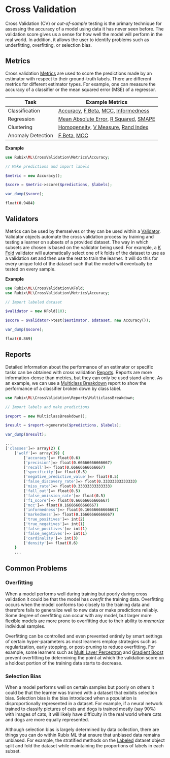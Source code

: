 # Cross Validation
Cross Validation (CV) or *out-of-sample* testing is the primary technique for assessing the accuracy of a model using data it has never seen before. The validation score gives us a sense for how well the model will perform in the real world. In addition, it allows the user to identify problems such as underfitting, overfitting, or selection bias.

## Metrics
Cross validation [Metrics](https://docs.rubixml.com/en/latest/cross-validation/metrics/api.html) are used to score the predictions made by an estimator with respect to their ground-truth labels. There are different metrics for different estimator types. For example, one can measure the accuracy of a classifier or the mean squared error (MSE) of a regressor.

| Task | Example Metrics |
|---|---|
| Classification | [Accuracy](https://docs.rubixml.com/en/latest/cross-validation/metrics/accuracy.html), [F Beta](https://docs.rubixml.com/en/latest/cross-validation/metrics/f-beta.html), [MCC](https://docs.rubixml.com/en/latest/cross-validation/metrics/mcc.html), [Informedness](https://docs.rubixml.com/en/latest/cross-validation/metrics/informedness.html) |
| Regression | [Mean Absolute Error](https://docs.rubixml.com/en/latest/cross-validation/metrics/mean-absolute-error.html), [R Squared](https://docs.rubixml.com/en/latest/cross-validation/metrics/r-squared.html), [SMAPE](https://docs.rubixml.com/en/latest/cross-validation/metrics/smape.html) |
| Clustering | [Homogeneity](https://docs.rubixml.com/en/latest/cross-validation/metrics/homogeneity.html), [V Measure](https://docs.rubixml.com/en/latest/cross-validation/metrics/v-measure.html), [Rand Index](https://docs.rubixml.com/en/latest/cross-validation/metrics/rand-index.html) |
| Anomaly Detection | [F Beta](https://docs.rubixml.com/en/latest/cross-validation/metrics/f-beta.html), [MCC](https://docs.rubixml.com/en/latest/cross-validation/metrics/mcc.html) |

**Example**

```php
use Rubix\ML\CrossValidation\Metrics\Accuracy;

// Make predictions and import labels

$metric = new Accuracy();

$score = $metric->score($predictions, $labels);

var_dump($score);
```

```sh
float(0.9484)
```

## Validators
Metrics can be used by themselves or they can be used within a [Validator](https://docs.rubixml.com/en/latest/cross-validation/api.html). Validator objects automate the cross validation process by training and testing a learner on subsets of a provided dataset. The way in which subsets are chosen is based on the validator being used. For example, a [K Fold](https://docs.rubixml.com/en/latest/cross-validation/k-fold.html) validator will automatically select one of k folds of the dataset to use as a validation set and then use the rest to train the learner. It will do this for every unique fold of the dataset such that the model will eventually be tested on every sample.

**Example**

```php
use Rubix\ML\CrossValidation\KFold;
use Rubix\ML\CrossValidation\Metrics\Accuracy;

// Import labeled dataset

$validator = new KFold(10);

$score = $validator->test($estimator, $dataset, new Accuracy());

var_dump($score);
```

```sh
float(0.869)
```

## Reports
Detailed information about the performance of an estimator or specific tasks can be obtained with cross validation [Reports](https://docs.rubixml.com/en/latest/cross-validation/reports/api.html). Reports are more information-dense than metrics, but they can only be used stand-alone. As an example, we can use a [Multiclass Breakdown](https://docs.rubixml.com/en/latest/cross-validation/reports/multiclass-breakdown.html) report to show the performance of a classifier broken down by class label.

```php
use Rubix\ML\CrossValidation\Reports\MulticlassBreakdown;

// Import labels and make predictions

$report = new MulticlassBreakdown();

$result = $report->generate($predictions, $labels);

var_dump($result);
```

```sh
...
['classes']=> array(2) {
	['wolf']=> array(19) {
      	['accuracy']=> float(0.6)
      	['precision']=> float(0.66666666666667)
      	['recall']=> float(0.66666666666667)
      	['specificity']=> float(0.5)
      	['negative_predictive_value']=> float(0.5)
      	['false_discovery_rate']=> float(0.33333333333333)
      	['miss_rate']=> float(0.33333333333333)
      	['fall_out']=> float(0.5)
      	['false_omission_rate']=> float(0.5)
     	['f1_score']=> float(0.66666666666667)
      	['mcc']=> float(0.16666666666667)
      	['informedness']=> float(0.16666666666667)
      	['markedness']=> float(0.16666666666667)
      	['true_positives']=> int(2)
      	['true_negatives']=> int(1)
      	['false_positives']=> int(1)
      	['false_negatives']=> int(1)
      	['cardinality']=> int(3)
      	['density']=> float(0.6)
    }
    ...
```

## Common Problems

### Overfitting
When a model performs well during training but poorly during cross validation it could be that the model has *overfit* the training data. Overfitting occurs when the model conforms too closely to the training data and therefore fails to generalize well to new data or make predictions reliably. Some degree of overfitting can occur with any model, but larger more flexible models are more prone to overfitting due to their ability to *memorize* individual samples.

Overfitting can be controlled and even prevented entirely by smart settings of certain hyper-parameters as most learners employ strategies such as regularization, early stopping, or post-pruning to reduce overfitting. For example, some learners such as [Multi Layer Perceptron](https://docs.rubixml.com/en/latest/classifiers/multi-layer-perceptron.html) and [Gradient Boost](https://docs.rubixml.com/en/latest/regressors/gradient-boost.html) prevent overfitting by determining the point at which the validation score on a holdout portion of the training data starts to decrease.

### Selection Bias
When a model performs well on certain samples but poorly on others it could be that the learner was trained with a dataset that exibits selection bias. Selection bias is the bias introduced when a population is disproportionally represented in a dataset. For example, if a neural network trained to classify pictures of cats and dogs is trained mostly (say 90%) with images of cats, it will likely have difficulty in the real world where cats and dogs are more equally represented.

Although selection bias is largely determined by data collection, there are things you can do within Rubix ML that ensure that unbiased data remains unbiased. For example, the stratified methods on the [Labeled](https://docs.rubixml.com/en/latest/datasets/labeled.html) dataset object split and fold the dataset while maintaining the proportions of labels in each subset.